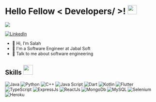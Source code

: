 <h1> Hello Fellow < Developers/ >! <img src = "https://raw.githubusercontent.com/MartinHeinz/MartinHeinz/master/wave.gif" width = 30px> </h1>
<p align='center'>
</p>

<p>
  <a href="https://github.com/DenverCoder1/readme-typing-svg"><img src="https://readme-typing-svg.herokuapp.com?&font=IBM+Plex+Sans&color=abcdef&size=20&lines=Welcome+to+my+GitHub+Profile!;I'm+a+Software+Engineer;a+Computer+Science+engineer" /></a>
</p>

  
   <a href="https://www.linkedin.com/in/salah-taha" target="_blank">
    <img alt="LinkedIn" src="https://img.shields.io/badge/LinkedIn-0077B5?style=for-the-badge&logo=linkedin&logoColor=white">
  </a>   

- 👋 Hi, I’m Salah
- 💼 I'm a Software Engineer at Jabal Soft
- 💬 Talk to me about software engineering

<h2> Skills <img src = "https://media2.giphy.com/media/QssGEmpkyEOhBCb7e1/giphy.gif?cid=ecf05e47a0n3gi1bfqntqmob8g9aid1oyj2wr3ds3mg700bl&rid=giphy.gif" width = 32px> </h2>
  <span>
    <a> 
      <img alt="Java" src="https://img.shields.io/badge/Java-ED8B00?style=for-the-badge&logo=java&logoColor=white">
    </a>
    <a>
      <img alt="Python" src="https://img.shields.io/badge/Python-3776AB?style=for-the-badge&logo=python&logoColor=white">
    </a>
    <a>
      <img alt="C++" src="https://img.shields.io/badge/C++-ffa449?style=for-the-badge&logo=cplusplus&logoColor=white">
    </a>
    <a>
      <img alt="Java Script" src="https://img.shields.io/badge/Java%20Script-ffd400?style=for-the-badge&logo=javascript&logoColor=white">
    </a>
    <a>
      <img alt="Dart" src="https://img.shields.io/badge/Dart-46a1fc?style=for-the-badge&logo=dart&logoColor=white">
    </a>
    <a>
      <img alt="Kotlin" src="https://img.shields.io/badge/Kotlin-ff9838?style=for-the-badge&logo=kotlin&logoColor=white">
    </a>
    <a>
      <img alt="Flutter" src="https://img.shields.io/badge/Flutter-38a8ff?style=for-the-badge&logo=flutter&logoColor=white">
    </a>
    <a>
      <img alt="TypeScript" src="https://img.shields.io/badge/TypeScript-ffcd63?style=for-the-badge&logo=typescript&logoColor=white">
    </a>
    <a >
      <img alt="ExpressJs" src="https://img.shields.io/badge/Expressjs-3ee84f?style=for-the-badge&logo=express&logoColor=white">
    </a>
    <a >
      <img alt="ReactJs" src="https://img.shields.io/badge/ReactJs-63e5ff?style=for-the-badge&logo=react&logoColor=white">
    </a>
    <a >
      <img alt="MongoDb" src="https://img.shields.io/badge/MongoDb-24cc18?style=for-the-badge&logo=mongodb&logoColor=white">
    </a>
  <a><img alt="MySQL" src="https://img.shields.io/badge/Microsoft%20SQL%20Server-CC2927?style=for-the-badge&logo=microsoft%20sql%20server&logoColor=white"></a>
    <a >
      <img alt="Selenium" src="https://img.shields.io/badge/Selenium-43B02A?style=for-the-badge&logo=Selenium&logoColor=white">
    </a>
    <a><img alt="Heroku" src="https://img.shields.io/badge/Heroku-430098?style=for-the-badge&logo=heroku&logoColor=white"></a>
  </span>  
